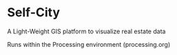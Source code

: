# Self-City
A Light-Weight GIS platform to visualize real estate data

Runs within the Processing environment (processing.org)

